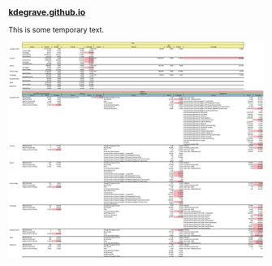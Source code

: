 ### [kdegrave.github.io](https://kdegrave.github.io/)

This is some temporary text.

![alt text](https://github.com/kdegrave/kdegrave.github.io/blob/main/images/kd_intent_model.png)
